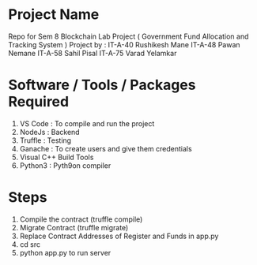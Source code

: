 # Project Name
 Repo for Sem 8 Blockchain Lab Project ( Government Fund Allocation and Tracking System )
 Project by : 
             IT-A-40 Rushikesh Mane
             IT-A-48 Pawan Nemane
             IT-A-58 Sahil Pisal
             IT-A-75 Varad Yelamkar

# Software / Tools / Packages Required
1. VS Code : To compile and run the project
2. NodeJs : Backend
3. Truffle : Testing
4. Ganache : To create users and give them credentials
5. Visual C++ Build Tools
6. Python3 : Pyth9on compiler

# Steps
1. Compile the contract (truffle compile)
2. Migrate Contract (truffle migrate)
3. Replace Contract Addresses of Register and Funds in app.py
4. cd src
5. python app.py to run server

